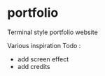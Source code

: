 # portfolio
Terminal style portfolio website

Various inspiration
Todo :
- add screen effect 
- add credits